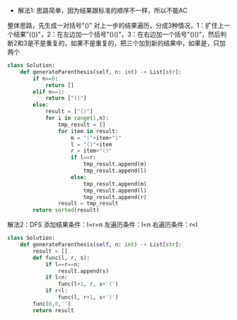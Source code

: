 - 解法1:
思路简单，因为结果跟标准的顺序不一样，所以不能AC

整体思路，先生成一对括号"()"
    对上一步的结果遍历，分成3种情况，1：扩住上一个结果"(())"，2：在左边加一个括号"()()"，3：在右边加一个括号"()()"，然后判断2和3是不是重复的，如果不是重复的，把三个加到新的结果中，如果是，只加两个

```python
class Solution:
    def generateParenthesis(self, n: int) -> List[str]:
        if n==0:
            return []
        elif n==1:
            return ["()"]
        else:
            result = ["()"]
            for i in range(1,n):
                tmp_result = []
                for item in result:
                    m = "("+item+")"
                    l = "()"+item
                    r = item+"()"
                    if l==r:
                        tmp_result.append(m)
                        tmp_result.append(l)
                    else:
                        tmp_result.append(m)
                        tmp_result.append(l)
                        tmp_result.append(r)
                result = tmp_result
        return sorted(result)
```

解法2：DFS
添加结果条件：l=r=n
左遍历条件：l<n
右遍历条件：r<l
```python
class Solution:
    def generateParenthesis(self, n: int) -> List[str]:
        result = []
        def func(l, r, s):
            if l==r==n:
                result.append(s)
            if l<n:
                func(l+1, r, s+'(')
            if r<l:
                func(l, r+1, s+')')
        func(0,0,'')
        return result
```

